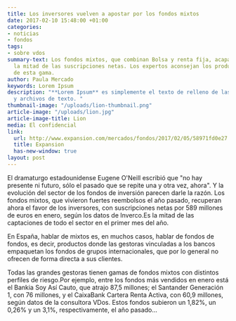 ```yaml
---
title: Los inversores vuelven a apostar por los fondos mixtos
date: 2017-02-10 15:48:00 +01:00
categories:
- noticias
- fondos
tags:
- sobre vdos
summary-text: Los fondos mixtos, que combinan Bolsa y renta fija, acaparan en enero
  la mitad de las suscripciones netas. Los expertos aconsejan los productos más flexibles
  de esta gama.
author: Paula Mercado
keywords: Lorem Ipsum
description: "**Lorem Ipsum** es simplemente el texto de relleno de las imprentas
  y archivos de texto. "
thumbnail-image: "/uploads/lion-thumbnail.png"
article-image: "/uploads/lion.jpg"
article-image-title: Lion
media: El confidencial
link:
  url: http://www.expansion.com/mercados/fondos/2017/02/05/58971fd0e27
  title: Expansion
  has-new-window: true
layout: post
---
```


El dramaturgo estadounidense Eugene O'Neill escribió que "no hay presente ni futuro, sólo el pasado que se repite una y otra vez, ahora". Y la evolución del sector de los fondos de inversión parecen darle la razón. Los fondos mixtos, que vivieron fuertes reembolsos el año pasado, recuperan ahora el favor de los inversores, con suscripciones netas por 589 millones de euros en enero, según los datos de Inverco.Es la mitad de las captaciones de todo el sector en el primer mes del año.

En España, hablar de mixtos es, en muchos casos, hablar de fondos de fondos, es decir, productos donde las gestoras vinculadas a los bancos empaquetan los fondos de grupos internacionales, que por lo general no ofrecen de forma directa a sus clientes.

Todas las grandes gestoras tienen gamas de fondos mixtos con distintos perfiles de riesgo.Por ejemplo, entre los fondos más vendidos en enero está el Bankia Soy Así Cauto, que atrajo 87,5 millones; el Santander Generación 1, con 76 millones, y el CaixaBank Cartera Renta Activa, con 60,9 millones, según datos de la consultora VDos. Estos fondos subieron un 1,82%, un 0,26% y un 3,1%, respectivamente, el año pasado...